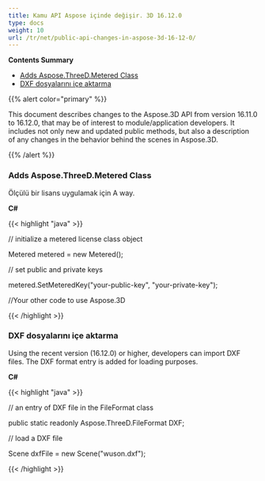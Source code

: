 ```yaml
---
title: Kamu API Aspose içinde değişir. 3D 16.12.0
type: docs
weight: 10
url: /tr/net/public-api-changes-in-aspose-3d-16-12-0/
---
```

**Contents Summary**

- [Adds Aspose.ThreeD.Metered Class](#PublicAPIChangesinAspose.3D16.12.0-AddsAspose.ThreeD.MeteredClass)
- [DXF dosyalarını içe aktarma](#PublicAPIChangesinAspose.3D16.12.0-ImportingDXFFiles)

{{% alert color="primary" %}} 

This document describes changes to the Aspose.3D API from version 16.11.0 to 16.12.0, that may be of interest to module/application developers. It includes not only new and updated public methods, but also a description of any changes in the behavior behind the scenes in Aspose.3D.

{{% /alert %}} 
###  **Adds Aspose.ThreeD.Metered Class**
Ölçülü bir lisans uygulamak için A way.

**C#**

{{< highlight "java" >}}

 // initialize a metered license class object

Metered metered = new Metered();

// set public and private keys

metered.SetMeteredKey("your-public-key", "your-private-key");

//Your other code to use Aspose.3D

{{< /highlight >}}
###  **DXF dosyalarını içe aktarma**
Using the recent version (16.12.0) or higher, developers can import DXF files. The DXF format entry is added for loading purposes.

**C#**

{{< highlight "java" >}}

 // an entry of DXF file in the FileFormat class

public static readonly Aspose.ThreeD.FileFormat DXF;

// load a DXF file

Scene dxfFile = new Scene("wuson.dxf");

{{< /highlight >}}
